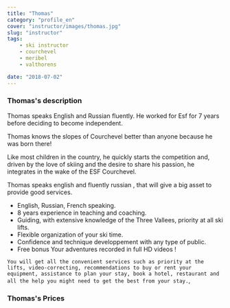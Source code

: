 ```yaml
---
title: "Thomas"
category: "profile_en"
cover: "instructor/images/thomas.jpg"
slug: "instructor"
tags:
    - ski instructor
    - courchevel
    - meribel
    - valthorens

date: "2018-07-02"
---
```


### Thomas's description

Thomas speaks English and Russian fluently. He worked for Esf for 7 years before deciding to become independent.

Thomas knows the slopes of Courchevel better than anyone because he was born there!

Like most children in the country, he quickly starts the competition and, driven by the love of skiing and the desire to share his passion, he integrates in the wake of the ESF Courchevel.

Thomas speaks english and fluently russian , that will give a big asset to provide good services. 

* English, Russian, French speaking.
* 8 years experience in teaching and coaching. 
* Guiding, with extensive knowledge of the Three Vallees, priority at all ski lifts.
* Flexible organization of your ski time.
* Confidence and technique developpement with any type of public.
* Free bonus Your adventures recorded in full HD videos !

`You will get all the convenient services such as priority at the lifts, video-correcting, recommendations to buy or rent your equipment, assistance to plan your stay, book a hotel, restaurant and all the help you might need to get the best from your stay.`,

### Thomas's Prices
